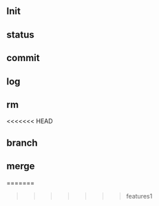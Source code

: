 ## Init
## status
## commit
## log 
## rm
<<<<<<< HEAD
## branch
## merge
=======
>>>>>>> features1
